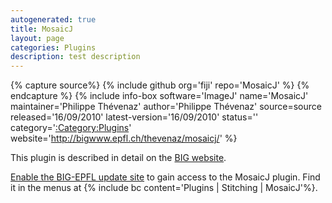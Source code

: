 ```yaml
---
autogenerated: true
title: MosaicJ
layout: page
categories: Plugins
description: test description
---
```



{% capture source%}
{% include github org='fiji' repo='MosaicJ' %}
{% endcapture %}
{% include info-box software='ImageJ' name='MosaicJ' maintainer='Philippe Thévenaz' author='Philippe Thévenaz' source=source released='16/09/2010' latest-version='16/09/2010' status='' category='[:Category:Plugins](Category_Plugins)' website='http://bigwww.epfl.ch/thevenaz/mosaicj/' %}

This plugin is described in detail on the [BIG website](http://bigwww.epfl.ch/thevenaz/mosaicj/).

[Enable the BIG-EPFL update site](Following_an_update_site) to gain access to the MosaicJ plugin. Find it in the menus at {% include bc content='Plugins | Stitching | MosaicJ'%}.


